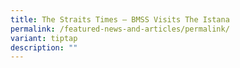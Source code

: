 ```yaml
---
title: The Straits Times — BMSS Visits The Istana
permalink: /featured-news-and-articles/permalink/
variant: tiptap
description: ""
---
```

